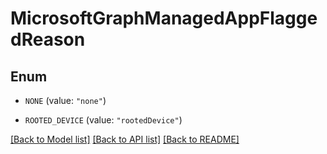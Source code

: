 # MicrosoftGraphManagedAppFlaggedReason

## Enum


* `NONE` (value: `"none"`)

* `ROOTED_DEVICE` (value: `"rootedDevice"`)


[[Back to Model list]](../README.md#documentation-for-models) [[Back to API list]](../README.md#documentation-for-api-endpoints) [[Back to README]](../README.md)


